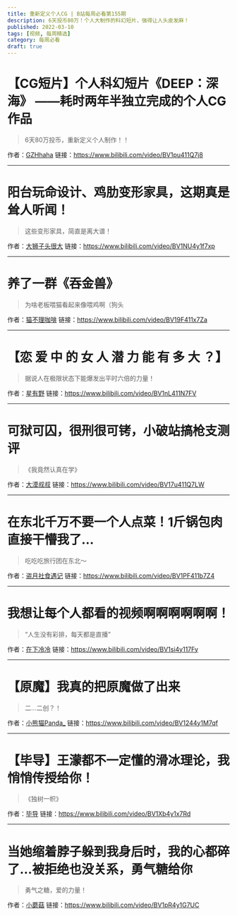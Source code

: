 ```yaml
---
title: 重新定义个人CG | B站每周必看第155期
description: 6天投币80万！个人大制作的科幻短片，强得让人头皮发麻！
published: 2022-03-10
tags: [视频, 每周精选]
category: 每周必看
draft: true
---
```


# 【CG短片】个人科幻短片《DEEP：深海》 ——耗时两年半独立完成的个人CG作品
> 6天80万投币，重新定义个人制作！！

作者：[GZHhaha](https://space.bilibili.com/29126359)
链接：https://www.bilibili.com/video/BV1pu411Q7j8

---

# 阳台玩命设计、鸡肋变形家具，这期真是耸人听闻！
> 这些变形家具，简直是离大谱！

作者：[大狮子头很大](https://space.bilibili.com/454560170)
链接：https://www.bilibili.com/video/BV1NU4y1f7xp

---

# 养了一群《吞金兽》
> 为啥老板喂猫看起来像喂鸡啊（狗头

作者：[猫不理咖啡](https://space.bilibili.com/263090405)
链接：https://www.bilibili.com/video/BV19F411x7Za

---

# 【恋 爱 中 的 女 人 潜 力 能 有 多 大 ？】
> 据说人在极限状态下能爆发出平时六倍的力量！

作者：[星有野](https://space.bilibili.com/627888730)
链接：https://www.bilibili.com/video/BV1nL411N7FV

---

# 可狱可囚，很刑很可铐，小破站搞枪支测评
> 《我竟然认真在学》

作者：[大漠叔叔](https://space.bilibili.com/67141499)
链接：https://www.bilibili.com/video/BV17u411Q7LW

---

# 在东北千万不要一个人点菜！1斤锅包肉直接干懵我了…
> 吃吃吃旅行团在东北～

作者：[盗月社食遇记](https://space.bilibili.com/99157282)
链接：https://www.bilibili.com/video/BV1PF411b7Z4

---

# 我想让每个人都看的视频啊啊啊啊啊啊！
> “人生没有彩排，每天都是直播”

作者：[在下冷冷](https://space.bilibili.com/35833561)
链接：https://www.bilibili.com/video/BV1si4y117Fy

---

# 【原魔】我真的把原魔做了出来
> 二...二创？！

作者：[小熊猫Panda_](https://space.bilibili.com/106904607)
链接：https://www.bilibili.com/video/BV1244y1M7qf

---

# 【毕导】王濛都不一定懂的滑冰理论，我悄悄传授给你！
> 《独树一帜》

作者：[毕导](https://space.bilibili.com/254463269)
链接：https://www.bilibili.com/video/BV1Xb4y1x7Rd

---

# 当她缩着脖子躲到我身后时，我的心都碎了…被拒绝也没关系，勇气糖给你
> 勇气之糖，爱的力量！

作者：[小蘑菇](https://space.bilibili.com/325399211)
链接：https://www.bilibili.com/video/BV1pR4y1G7UC

